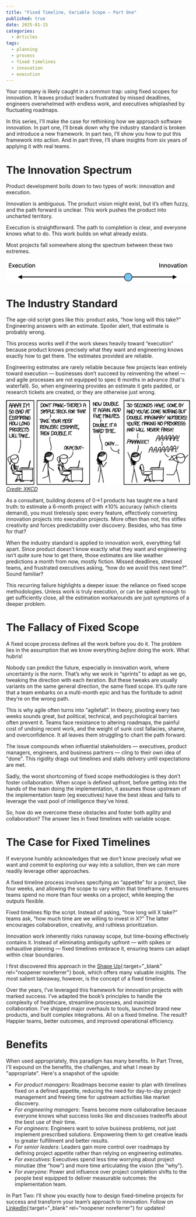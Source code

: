 ```yaml
---
title: "Fixed Timeline, Variable Scope — Part One"
published: true
date: 2025-01-15
categories:
  - Articles
tags:
  - planning
  - process
  - fixed timelines
  - innovation
  - execution
---
```


Your company is likely caught in a common trap: using fixed scopes for innovation. It leaves product leaders frustrated by missed deadlines, engineers overwhelmed with endless work, and executives whiplashed by fluctuating roadmaps.

In this series, I'll make the case for rethinking how we approach software innovation. In part one, I’ll break down why the industry standard is broken and introduce a new framework. In part two, I’ll show you how to put this framework into action. And in part three, I’ll share insights from six years of applying it with real teams.

# The Innovation Spectrum

Product development boils down to two types of work: innovation and execution.

Innovation is ambiguous. The product vision might exist, but it’s often fuzzy, and the path forward is unclear. This work pushes the product into uncharted territory.

Execution is straightforward. The path to completion is clear, and everyone knows what to do. This work builds on what already exists.

Most projects fall somewhere along the spectrum between these two extremes.

![Innovation Spectrum](/assets/images/articles/innovation-spectrum.png)

# The Industry Standard

The age-old script goes like this: product asks, “how long will this take?” Engineering answers with an estimate. Spoiler alert, that estimate is probably wrong.

This process works well if the work skews heavily toward “execution” because product knows precisely what they want and engineering knows exactly how to get there. The estimates provided are reliable.

Engineering estimates are rarely reliable because few projects lean entirely toward execution — businesses don’t succeed by reinventing the wheel — and agile processes are not equipped to spec 6 months in advance (that's waterfall). So, when engineering provides an estimate it gets padded, or research tickets are created, or they are otherwise just wrong.

![XKCD Engineering Estimate](/assets/images/articles/xkcd-engineering-estimate.png)<br />
[*Credit: XKCD*](https://xkcd.com/1658/)

As a consultant, building dozens of 0→1 products has taught me a hard truth: to estimate a 6-month project with ±10% accuracy (which clients demand), you must tirelessly spec every feature, effectively converting innovation projects into execution projects. More often than not, this stifles creativity and forces predictability over discovery. Besides, who has time for that?

When the industry standard is applied to innovation work, everything fall apart. Since product doesn’t know exactly what they want and engineering isn’t quite sure how to get there, those estimates are like weather predictions a month from now, mostly fiction. Missed deadlines, stressed teams, and frustrated executives asking, “how do we avoid this next time?”. Sound familiar?

This recurring failure highlights a deeper issue: the reliance on fixed scope methodologies. Unless work is truly execution, or can be spiked enough to get sufficiently close, all the estimation workarounds are just symptoms of a deeper problem.

# The Fallacy of Fixed Scope

A fixed scope process defines all the work before you do it. The problem lies in the assumption that we know everything *before* doing the work. What hubris!

Nobody can predict the future, especially in innovation work, where uncertainty is the norm. That’s why we work in “sprints” to adapt as we go, tweaking the direction with each iteration. But these tweaks are usually variants on the same general direction, the same fixed scope. It’s quite rare that a team embarks on a multi-month epic and has the fortitude to admit they’re on the wrong path.

This is why agile often turns into “agilefall”. In theory, pivoting every two weeks sounds great, but political, technical, and psychological barriers often prevent it. Teams face resistance to altering roadmaps, the painful cost of undoing recent work, and the weight of sunk cost fallacies, shame, and overconfidence. It all leaves them struggling to chart the path forward.

The issue compounds when influential stakeholders — executives, product managers, engineers, and business partners — cling to their own idea of "done". This rigidity drags out timelines and stalls delivery until expectations are met.

Sadly, the worst shortcoming of fixed scope methodologies is they don’t foster collaboration. When scope is defined upfront, before getting into the hands of the team doing the implementation, it assumes those upstream of the implementation team (eg executives) have the best ideas and fails to leverage the vast pool of intelligence they’ve hired.

So, how do we overcome these obstacles and foster both agility and collaboration? The answer lies in fixed timelines with variable scope.

# The Case for Fixed Timelines

If everyone humbly acknowledges that we don’t know precisely what we want and commit to exploring our way into a solution, then we can more readily leverage other approaches.

A fixed timeline process involves specifying an “appetite” for a project, like four weeks, and allowing the scope to vary within that timeframe. It ensures teams spend no more than four weeks on a project, while keeping the outputs flexible.

Fixed timelines flip the script. Instead of asking, “how long will X take?” teams ask, “how much time are we willing to invest in X?” The latter encourages collaboration, creativity, and ruthless prioritization.

Innovation work inherently risks runaway scope, but time-boxing effectively contains it. Instead of eliminating ambiguity upfront — with spikes or exhaustive planning — fixed timelines embrace it, ensuring teams can adapt within clear boundaries.

I first discovered this approach in the [Shape Up](https://basecamp.com/shapeup){:target="_blank" rel="noopener noreferrer"} book, which offers many valuable insights. The most salient takeaway, however, is the concept of a fixed timeline.

Over the years, I’ve leveraged this framework for innovation projects with marked success. I’ve adapted the book’s principles to handle the complexity of healthcare, streamline processes, and maximize collaboration. I've shipped major overhauls to tools, launched brand new products, and built complex integrations. All on a fixed timeline. The result? Happier teams, better outcomes, and improved operational efficiency.

# Benefits

When used appropriately, this paradigm has many benefits. In Part Three, I'll expound on the benefits, the challenges, and what I mean by "appropriate". Here's a snapshot of the upside:

- *For product managers*: Roadmaps become easier to plan with timelines fixed on a defined appetite, reducing the need for day-to-day project management and freeing time for upstream activities like market discovery.
- *For engineering managers*: Teams become more collaborative because everyone knows what success looks like and discusses tradeoffs about the best use of their time.
- *For engineers*: Engineers want to solve business problems, not just implement prescribed solutions. Empowering them to get creative leads to greater fulfillment and better results.
- *For senior leaders*: Leaders gain more control over roadmaps by defining project appetite rather than relying on engineering estimates.
- *For executives*: Executives spend less time worrying about project minutiae (the “how”) and more time articulating the vision (the “why”).
- *For everyone*: Power and influence over project completion shifts to the people best equipped to deliver measurable outcomes: the implementation team.

In Part Two: I’ll show you exactly how to design fixed-timeline projects for success and transform your team’s approach to innovation. Follow on [LinkedIn](https://www.linkedin.com/in/mikepackdev/){:target="_blank" rel="noopener noreferrer"} for updates!
